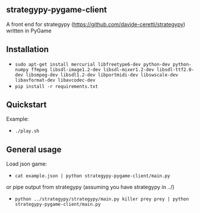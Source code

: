 strategypy-pygame-client
------------------------

A front end for strategypy (https://github.com/davide-ceretti/strategypy) written in PyGame

Installation
------------

* ```sudo apt-get install mercurial libfreetype6-dev python-dev python-numpy ffmpeg libsdl-image1.2-dev libsdl-mixer1.2-dev libsdl-ttf2.0-dev libsmpeg-dev libsdl1.2-dev libportmidi-dev libswscale-dev libavformat-dev libavcodec-dev```
* ```pip install -r requirements.txt```

Quickstart
----------

Example:
* ```./play.sh```

General usage
-------------

Load json game:
* ```cat example.json | python strategypy-pygame-client/main.py```

or pipe output from strategypy (assuming you have strategypy in ../)
* ```python ../strategypy/strategypy/main.py killer prey prey | python strategypy-pygame-client/main.py```
